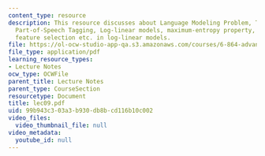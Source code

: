 ```yaml
---
content_type: resource
description: This resource discusses about Language Modeling Problem, Trigram Models,
  Part-of-Speech Tagging, Log-linear models, maximum-entropy property, and smoothing,
  feature selection etc. in log-linear models.
file: https://ol-ocw-studio-app-qa.s3.amazonaws.com/courses/6-864-advanced-natural-language-processing-fall-2005/99b943c303a3b930db8bcd116b10c002_lec09.pdf
file_type: application/pdf
learning_resource_types:
- Lecture Notes
ocw_type: OCWFile
parent_title: Lecture Notes
parent_type: CourseSection
resourcetype: Document
title: lec09.pdf
uid: 99b943c3-03a3-b930-db8b-cd116b10c002
video_files:
  video_thumbnail_file: null
video_metadata:
  youtube_id: null
---
```

